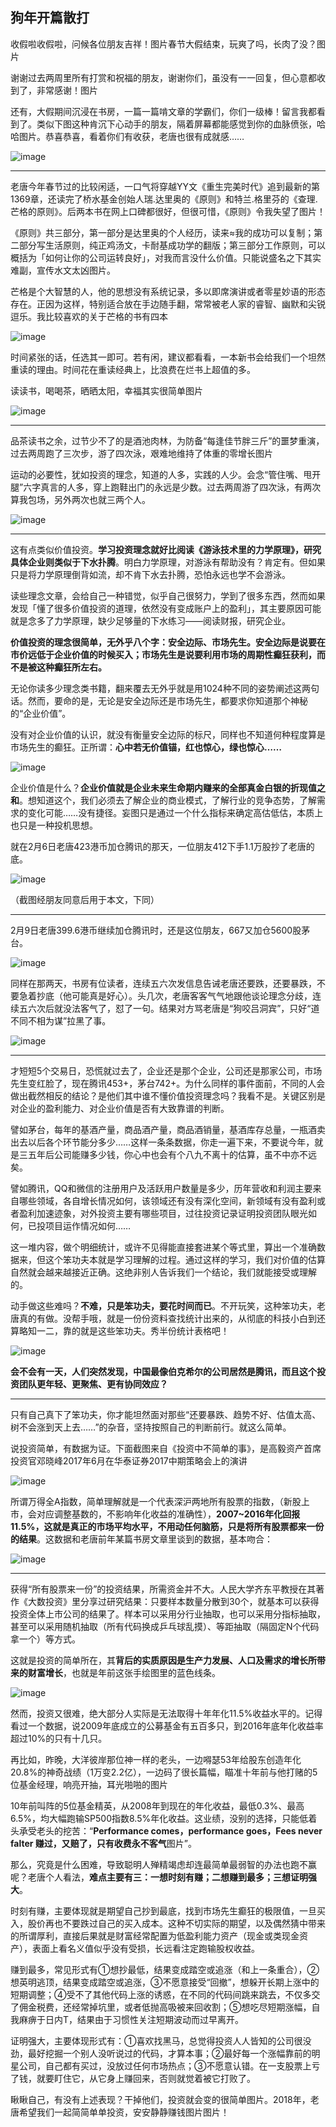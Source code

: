 ## 狗年开篇散打
收假啦收假啦，问候各位朋友吉祥！图片春节大假结束，玩爽了吗，长肉了没？图片

 

谢谢过去两周里所有打赏和祝福的朋友，谢谢你们，虽没有一一回复，但心意都收到了，非常感谢！图片

 

还有，大假期间沉浸在书房，一篇一篇啃文章的学霸们，你们一级棒！留言我都看到了。类似下图这种肯沉下心动手的朋友，隔着屏幕都能感觉到你的血脉偾张，哈哈图片。恭喜恭喜，看着你们有收获，老唐也很有成就感……

![image](https://github.com/fengyumozhu/tsf/assets/6201828/ffc39a0c-e547-43d6-9a53-4d20ac30a03c)

---

老唐今年春节过的比较闲适，一口气将穿越YY文《重生完美时代》追到最新的第1369章，还读完了桥水基金创始人瑞.达里奥的《原则》和特兰.格里芬的《查理.芒格的原则》。后两本书在网上口碑都很好，但很可惜，《原则》令我失望了图片！

 

《原则》共三部分，第一部分是达里奥的个人经历，读来≈我的成功可以复制；第二部分写生活原则，纯正鸡汤文，卡耐基成功学的翻版；第三部分工作原则，可以概括为「如何让你的公司运转良好」，对我而言没什么价值。只能说盛名之下其实难副，宣传水文太凶图片。

 

芒格是个大智慧的人，他的思想没有系统记录，多以即席演讲或者零星妙语的形态存在。正因为这样，特别适合放在手边随手翻，常常被老人家的睿智、幽默和尖锐逗乐。我比较喜欢的关于芒格的书有四本

![image](https://github.com/fengyumozhu/tsf/assets/6201828/12386f9b-8417-4a39-8786-c467c760fc2c)


时间紧张的话，任选其一即可。若有闲，建议都看看，一本新书会给我们一个坦然重读的理由。时间花在重读经典上，比浪费在烂书上超值的多。

 

读读书，喝喝茶，晒晒太阳，幸福其实很简单图片

![image](https://github.com/fengyumozhu/tsf/assets/6201828/c1229e7a-e4c6-4e83-a329-76c768b24b57)

---

品茶读书之余，过节少不了的是酒池肉林，为防备“每逢佳节胖三斤”的噩梦重演，过去两周跑了三次步，游了四次泳，艰难地维持了体重的零增长图片

 

运动的必要性，犹如投资的理念，知道的人多，实践的人少。会念“管住嘴、甩开腿”六字真言的人多，穿上跑鞋出门的永远是少数。过去两周游了四次泳，有两次算我包场，另外两次也就三两个人。

![image](https://github.com/fengyumozhu/tsf/assets/6201828/1c069b77-1b26-413d-9062-5b1327986e8f)

---

这有点类似价值投资。**学习投资理念就好比阅读《游泳技术里的力学原理》，研究具体企业则类似于下水扑腾**。明白力学原理，对游泳有帮助没有？肯定有。但如果只是将力学原理倒背如流，却不肯下水去扑腾，恐怕永远也学不会游泳。

 

读些理念文章，会给自己一种错觉，似乎自己很努力，学到了很多东西，然而如果发现「懂了很多价值投资的道理，依然没有变成账户上的盈利」，其主要原因可能就是念多了力学原理，缺少足够量的下水练习——阅读财报，研究企业。

 

**价值投资的理念很简单，无外乎八个字：安全边际、市场先生。安全边际是说要在市价远低于企业价值的时候买入；市场先生是说要利用市场的周期性癫狂获利，而不是被这种癫狂所左右。**

 

无论你读多少理念类书籍，翻来覆去无外乎就是用1024种不同的姿势阐述这两句话。然而，要命的是，无论是安全边际还是市场先生，都要求你知道那个神秘的“企业价值”。

 

没有对企业价值的认识，就没有衡量安全边际的标尺，同样也不知道何种程度算是市场先生的癫狂。正所谓：**心中若无价值锚，红也惊心，绿也惊心……**

![image](https://github.com/fengyumozhu/tsf/assets/6201828/8da0aa2a-2af1-47b1-8b63-0f8fac23d341)


企业价值是什么？**企业价值就是企业未来生命期内赚来的全部真金白银的折现值之和**。想知道这个，我们必须去了解企业的商业模式，了解行业的竞争态势，了解需求的变化可能……没有捷径。妄图只是通过一个什么指标来确定高估低估，本质上也只是一种投机思想。

 

就在2月6日老唐423港币加仓腾讯的那天，一位朋友412下手1.1万股抄了老唐的底。

![image](https://github.com/fengyumozhu/tsf/assets/6201828/ff56d044-d508-49bf-85c7-ed8c8f61eda3)


（截图经朋友同意后用于本文，下同）

---

2月9日老唐399.6港币继续加仓腾讯时，还是这位朋友，667又加仓5600股茅台。

![image](https://github.com/fengyumozhu/tsf/assets/6201828/e80eb35f-d3ff-4213-bfc9-45d65ef42e4d)


同样在那两天，书房有位读者，连续五六次发信息告诫老唐还要跌，还要暴跌，不要急着抄底（他可能真是好心）。头几次，老唐客客气气地跟他谈论理念分歧，连续五六次后就没法客气了，怼了一句。结果对方骂老唐是“狗咬吕洞宾”，只好“道不同不相为谋”拉黑了事。

![image](https://github.com/fengyumozhu/tsf/assets/6201828/ddf5bd6c-9266-43c4-9a12-74314cb28cc8)

---

才短短5个交易日，恐慌就过去了，企业还是那个企业，公司还是那家公司，市场先生变红脸了，现在腾讯453+，茅台742+。为什么同样的事件面前，不同的人会做出截然相反的结论？是他们其中谁不懂价值投资理念吗？我看不是。关键区别是对企业的盈利能力、对企业价值是否有大致靠谱的判断。

 

譬如茅台，每年的基酒产量，商品酒产量，商品酒销量，基酒库存总量，一瓶酒卖出去以后各个环节能分多少……这样一条条数据，你走一遍下来，不要说今年，就是三五年后公司能赚多少钱，你心中也会有个八九不离十的估算，虽不中亦不远矣。

 

譬如腾讯，QQ和微信的注册用户及活跃用户数量是多少，历年营收和利润主要来自哪些领域，各自增长情况如何，该领域还有没有深化空间，新领域有没有盈利或者盈利加速迹象，对外投资主要有哪些项目，过往投资记录证明投资团队眼光如何，已投项目运作情况如何……



这一堆内容，做个明细统计，或许不见得能直接套进某个等式里，算出一个准确数据来，但这个笨功夫本就是学习理解的过程。通过这样的学习，我们对价值的估算自然就会越来越接近正确。这绝非别人告诉我们一个结论，我们就能接受或理解的。

 

动手做这些难吗？**不难，只是笨功夫，要花时间而已**。不开玩笑，这种笨功夫，老唐真的有做。没帮手哦，就是一份份资料查找统计出来的，从彻底的科技小白到还算略知一二，靠的就是这些笨功夫。秀半份统计表格吧！

![image](https://github.com/fengyumozhu/tsf/assets/6201828/50d9847d-3da3-49f6-940b-cbe6561a71c3)


**会不会有一天，人们突然发现，中国最像伯克希尔的公司居然是腾讯，而且这个投资团队更年轻、更聚焦、更有协同效应？**

---

只有自己真下了笨功夫，你才能坦然面对那些“还要暴跌、趋势不好、估值太高、树不会涨到天上去……”的杂音，坚持按照自己的判断前行。就这么简单。

 

说投资简单，有数据为证。下面截图来自《投资中不简单的事》，是高毅资产首席投资官邓晓峰2017年6月在华泰证券2017中期策略会上的演讲

![image](https://github.com/fengyumozhu/tsf/assets/6201828/7d2167ef-9a99-4015-b701-e222318825a6)


所谓万得全A指数，简单理解就是一个代表深沪两地所有股票的指数，（新股上市，会对应调整基数的，不影响年化收益的准确性），**2007~2016年化回报11.5%，这就是真正的市场平均水平，不用动任何脑筋，只是将所有股票都来一份的结果**。这数据和老唐前年某篇书房文章里谈到的数据，基本吻合：

![image](https://github.com/fengyumozhu/tsf/assets/6201828/43a9acea-4e50-46f7-8cef-18bea1e31b69)

---

获得“所有股票来一份”的投资结果，所需资金并不大。人民大学齐东平教授在其著作《大数投资》里分享过研究结果：只要样本数量分散到30个，就基本可以获得投资全体上市公司的结果了。样本可以采用分行业抽取，也可以采用分指标抽取，甚至可以采用随机抽取（所有代码换成乒乓球乱摸）、等距抽取（隔固定N个代码拿一个）等方式。

 

这就是投资的简单所在，其**背后的实质原因是生产力发展、人口及需求的增长所带来的财富增长**，也就是年前这张手绘图里的蓝色线条。

![image](https://github.com/fengyumozhu/tsf/assets/6201828/ee113fb6-74b3-421b-9963-343152db37e3)


然而，投资又很难，绝大部分人实际是无法取得十年年化11.5%收益水平的。记得看过一个数据，说2009年底成立的公募基金有五百多只，到2016年底年化收益率超过10%的只有十几只。

 

再比如，昨晚，大洋彼岸那位神一样的老头，一边嘚瑟53年给股东创造年化20.8%的神奇战绩（1万变2.2亿），一边码了很长篇幅，瞄准十年前与他打赌的5位基金经理，响亮开抽，耳光啪啪的图片



10年前叫阵的5位基金精英，从2008年到现在的年化收益，最低0.3%、最高6.5%，均大幅跑输SP500指数8.5%年化收益。这业绩，没别的选择，只能低着头承受老头的挖苦：“**Performance comes，performance goes，Fees never falter 赚过，又赔了，只有收费永不客气**图片”。

 

那么，究竟是什么困难，导致聪明人殚精竭虑却连最简单最弱智的办法也跑不赢呢？老唐个人看法，**难点主要有三：一想时刻有赚；二想赚到最多；三想证明强大**。

 

时刻有赚，主要体现就是期望自己抄到最底，找到市场先生癫狂的极限值，一旦买入，股价再也不要跌过自己的买入成本。这种不切实际的期望，以及偶然猜中带来的所谓厚利，直接后果就是财富经常配置为低盈利能力资产（现金或类现金资产），表面上看名义值似乎没有受损，长远看注定跑输股权收益。

 

赚到最多，常见形式有①想抄最低，结果变成踏空或追涨（和上一条重合），②想英明逃顶，结果变成踏空或追涨，③不愿意接受“回撤”，想躲开长期上涨中的短期调整；④受不了其他代码上涨的诱惑，在不同的代码间跳来跳去，不仅多交了佣金税费，还经常掉坑里，或者低抛高吸被来回收割；⑤想吃尽短期涨幅，自我麻痹于日内T，结果由于习惯性关注短期波动而过早离开。

 

证明强大，主要体现形式有：①喜欢找黑马，总觉得投资人人皆知的公司很没劲，最好挖掘一个别人没听说过的代码，才算本事；②最好每一个涨幅靠前的明星公司，自己都有买过，没放过任何市场热点；③不愿意认错。在一支股票上亏了钱，就要盯住它，从它身上赚回来，否则就觉着被它打败了。

 

瞅瞅自己，有没有上述表现？干掉他们，投资就会变的很简单图片。2018年，老唐希望我们一起简简单单投资，安安静静赚钱图片图片！
